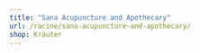 ```yaml
---
title: "Sana Acupuncture and Apothecary"
url: /racine/sana-acupuncture-and-apothecary/
shop: Kräuter
---
```

